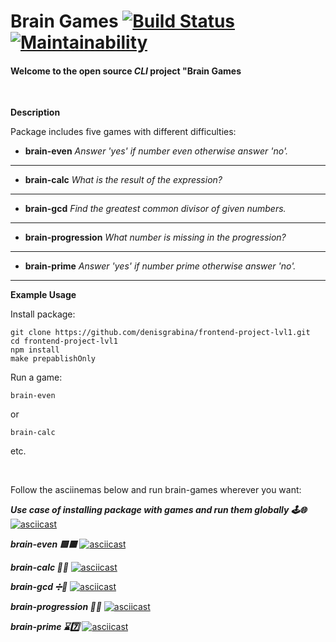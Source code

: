 # Brain Games [![Build Status](https://travis-ci.org/denisgrabina/frontend-project-lvl1.svg?branch=master)](https://travis-ci.org/denisgrabina/frontend-project-lvl1) [![Maintainability](https://api.codeclimate.com/v1/badges/d8b68a3c279068cd729c/maintainability)](https://codeclimate.com/github/denisgrabina/frontend-project-lvl1/maintainability)

#### Welcome to the open source <i>CLI</i> project "Brain Games

<br>

**Description**

Package includes five games with different difficulties:
- **brain-even**
*Answer 'yes' if number even otherwise answer 'no'.*
___
- **brain-calc**
*What is the result of the expression?*
___
- **brain-gcd**
*Find the greatest common divisor of given numbers.*
___
- **brain-progression**
*What number is missing in the progression?*
___
- **brain-prime**
*Answer 'yes' if number prime otherwise answer 'no'.*
___

**Example Usage**

Install package:

```
git clone https://github.com/denisgrabina/frontend-project-lvl1.git
cd frontend-project-lvl1
npm install
make prepablishOnly
```
Run a game:

```
brain-even
```
or
```
brain-calc
```
etc.

<br>

Follow the asciinemas below and run brain-games wherever you want:

***Use case of installing package with games and run them globally 🕹🌐***
[![asciicast](https://asciinema.org/a/287494.svg)](https://asciinema.org/a/287494)

***brain-even 🟩🟥***
[![asciicast](https://asciinema.org/a/287093.svg)](https://asciinema.org/a/287093)

***brain-calc 💭🔢***
[![asciicast](https://asciinema.org/a/287091.svg)](https://asciinema.org/a/287091)

***brain-gcd ➗🔢***
[![asciicast](https://asciinema.org/a/z9l0SGyvy3ieU0RU0VEgu3fCW.svg)](https://asciinema.org/a/z9l0SGyvy3ieU0RU0VEgu3fCW)

***brain-progression 🧮🔢***
[![asciicast](https://asciinema.org/a/287415.svg)](https://asciinema.org/a/287415)

***brain-prime ⌛️7️⃣***
[![asciicast](https://asciinema.org/a/287453.svg)](https://asciinema.org/a/287453)
